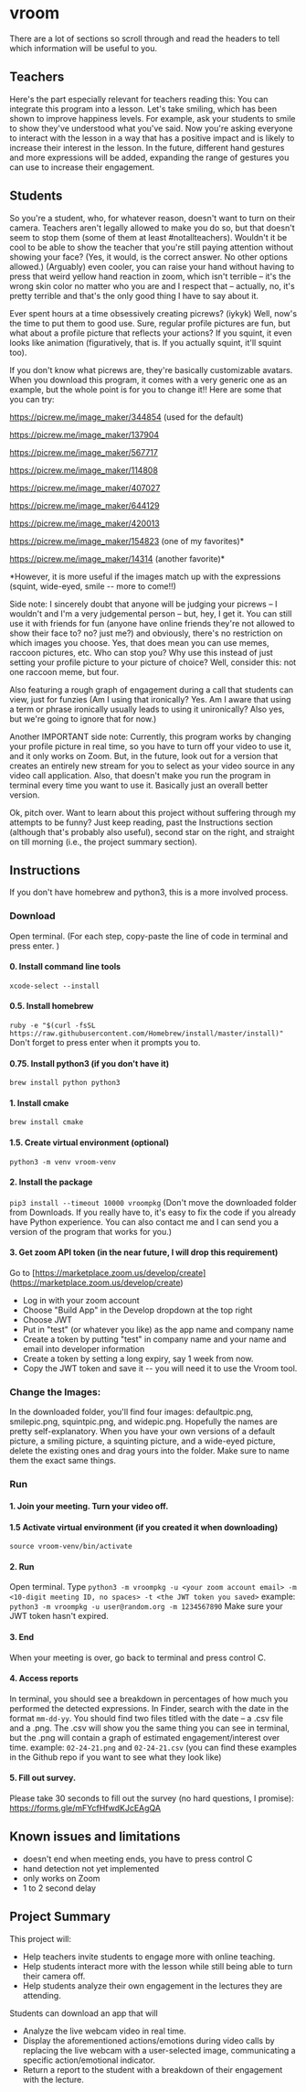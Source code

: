 # vroom
There are a lot of sections so scroll through and read the headers to tell which information will be useful to you.  

## Teachers

Here's the part especially relevant for teachers reading this: 
You can integrate this program into a lesson. Let's take smiling, which has been shown to improve happiness levels. For example, ask your students to smile to show they've understood what you've said. Now you're asking everyone to interact with the lesson in a way that has a positive impact and is likely to increase their interest in the lesson. In the future, different hand gestures and more expressions will be added, expanding the range of gestures you can use to increase their engagement.

## Students

So you're a student, who, for whatever reason, doesn't want to turn on their camera. Teachers aren't legally allowed to make you do so, but that doesn't seem to stop them (some of them at least #notallteachers). Wouldn't it be cool to be able to show the teacher that you're still paying attention without showing your face? (Yes, it would, is the correct answer. No other options allowed.) (Arguably) even cooler, you can raise your hand without having to press that weird yellow hand reaction in zoom, which isn't terrible – it's the wrong skin color no matter who you are and I respect that – actually, no, it's pretty terrible and that's the only good thing I have to say about it. 

Ever spent hours at a time obsessively creating picrews? (iykyk) Well, now's the time to put them to good use. Sure, regular profile pictures are fun, but what about a profile picture that reflects your actions? If you squint, it even looks like animation (figuratively, that is. If you actually squint, it'll squint too).

If you don't know what picrews are, they're basically customizable avatars. When you download this program, it comes with a very generic one as an example, but the whole point is for you to change it!! Here are some that you can try: 

https://picrew.me/image_maker/344854 (used for the default)

https://picrew.me/image_maker/137904

https://picrew.me/image_maker/567717

https://picrew.me/image_maker/114808

https://picrew.me/image_maker/407027

https://picrew.me/image_maker/644129

https://picrew.me/image_maker/420013

https://picrew.me/image_maker/154823 (one of my favorites)*

https://picrew.me/image_maker/14314 (another favorite)*

*However, it is more useful if the images match up with the expressions (squint, wide-eyed, smile -- more to come!!)

Side note: I sincerely doubt that anyone will be judging your picrews – I wouldn't and I'm a very judgemental person – but, hey, I get it. You can still use it with friends for fun (anyone have online friends they're not allowed to show their face to? no? just me?) and obviously, there's no restriction on which images you choose. Yes, that does mean you can use memes, raccoon pictures, etc. Who can stop you? Why use this instead of just setting your profile picture to your picture of choice? Well, consider this: not one raccoon meme, but four. 

Also featuring a rough graph of engagement during a call that students can view, just for funzies (Am I using that ironically? Yes. Am I aware that using a term or phrase ironically usually leads to using it unironically? Also yes, but we're going to ignore that for now.) 

Another IMPORTANT side note: 
Currently, this program works by changing your profile picture in real time, so you have to turn off your video to use it, and it only works on Zoom. But, in the future, look out for a version that creates an entirely new stream for you to select as your video source in any video call application. Also, that doesn't make you run the program in terminal every time you want to use it. Basically just an overall better version.

Ok, pitch over. Want to learn about this project without suffering through my attempts to be funny? Just keep reading, past the Instructions section (although that's probably also useful), second star on the right, and straight on till morning (i.e., the project summary section).

## Instructions
If you don't have homebrew and python3, this is a more involved process.
### Download
Open terminal. (For each step, copy-paste the line of code in terminal and press enter. )
#### 0. Install command line tools
`xcode-select --install`

#### 0.5. Install homebrew
`ruby -e "$(curl -fsSL https://raw.githubusercontent.com/Homebrew/install/master/install)"`
Don't forget to press enter when it prompts you to.

#### 0.75. Install python3 (if you don't have it)
`brew install python python3`

#### 1. Install cmake
`brew install cmake`

#### 1.5. Create virtual environment (optional)
`python3 -m venv vroom-venv`

#### 2. Install the package
`pip3 install --timeout 10000 vroompkg`
(Don't move the downloaded folder from Downloads. If you really have to, it's easy to fix the code if you already have Python experience. You can also contact me and I can send you a version of the program that works for you.)

#### 3. Get zoom API token (in the near future, I will drop this requirement)
Go to [https://marketplace.zoom.us/develop/create] (https://marketplace.zoom.us/develop/create)
* Log in with your zoom account
* Choose "Build App" in the Develop dropdown at the top right
* Choose JWT
* Put in "test" (or whatever you like) as the app name and company name
* Create a token by putting "test" in company name and your name and email into developer information
* Create a token by setting a long expiry, say 1 week from now. 
* Copy the JWT token and save it -- you will need it to use the Vroom tool. 

### Change the Images:
In the downloaded folder, you'll find four images: defaultpic.png, smilepic.png, squintpic.png, and widepic.png. Hopefully the names are pretty self-explanatory. When you have your own versions of a default picture, a smiling picture, a squinting picture, and a wide-eyed picture, delete the existing ones and drag yours into the folder. Make sure to name them the exact same things.

### Run
#### 1. Join your meeting. Turn your video off.

#### 1.5 Activate virtual environment (if you created it when downloading)
`source vroom-venv/bin/activate`

#### 2. Run
Open terminal. Type `python3 -m vroompkg -u <your zoom account email> -m <10-digit meeting ID, no spaces> -t <the JWT token you saved>`
example: `python3 -m vroompkg -u user@random.org -m 1234567890`
Make sure your JWT token hasn't expired.

#### 3. End
When your meeting is over, go back to terminal and press control C. 

#### 4. Access reports
In terminal, you should see a breakdown in percentages of how much you performed the detected expressions. In Finder, search with the date in the format `mm-dd-yy`. You should find two files titled with the date – a .csv file and a .png. The .csv will show you the same thing you can see in terminal, but the .png will contain a graph of estimated engagement/interest over time.
example: `02-24-21.png` and `02-24-21.csv` (you can find these examples in the Github repo if you want to see what they look like)


#### 5. Fill out survey.
Please take 30 seconds to fill out the survey (no hard questions, I promise):
https://forms.gle/mFYcfHfwdKJcEAgQA

## Known issues and limitations
* doesn't end when meeting ends, you have to press control C
* hand detection not yet implemented
* only works on Zoom
* 1 to 2 second delay


## Project Summary
This project will:
* Help teachers invite students to engage more with online teaching.
* Help students interact more with the lesson while still being able to turn their camera off.
* Help students analyze their own engagement in the lectures they are attending.


Students can download an app that will
* Analyze the live webcam video in real time.
* Display the aforementioned actions/emotions during video calls by replacing the live webcam with a user-selected image, communicating a specific action/emotional indicator. 
* Return a report to the student with a breakdown of their engagement with the lecture.
